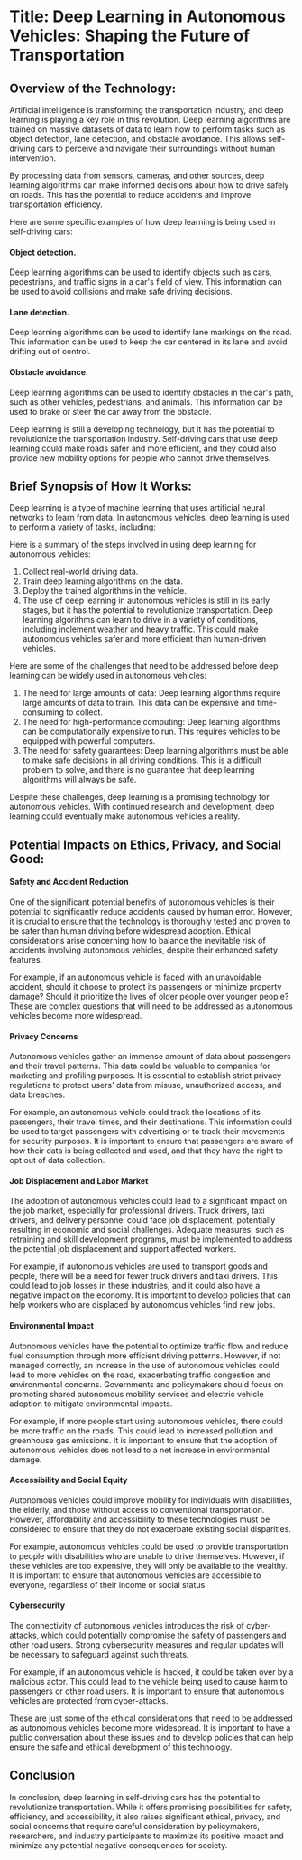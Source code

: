 # Title: Deep Learning in Autonomous Vehicles: Shaping the Future of Transportation

## Overview of the Technology:

Artificial intelligence is transforming the transportation industry, and deep learning is playing a key role in this revolution. Deep learning algorithms are trained on massive datasets of data to learn how to perform tasks such as object detection, lane detection, and obstacle avoidance. This allows self-driving cars to perceive and navigate their surroundings without human intervention.

By processing data from sensors, cameras, and other sources, deep learning algorithms can make informed decisions about how to drive safely on roads. This has the potential to reduce accidents and improve transportation efficiency.

Here are some specific examples of how deep learning is being used in self-driving cars:

#### Object detection.

Deep learning algorithms can be used to identify objects such as cars, pedestrians, and traffic signs in a car's field of view. This information can be used to avoid collisions and make safe driving decisions.

#### Lane detection.

Deep learning algorithms can be used to identify lane markings on the road. This information can be used to keep the car centered in its lane and avoid drifting out of control.

#### Obstacle avoidance.

Deep learning algorithms can be used to identify obstacles in the car's path, such as other vehicles, pedestrians, and animals. This information can be used to brake or steer the car away from the obstacle.

Deep learning is still a developing technology, but it has the potential to revolutionize the transportation industry. Self-driving cars that use deep learning could make roads safer and more efficient, and they could also provide new mobility options for people who cannot drive themselves.

## Brief Synopsis of How It Works:

Deep learning is a type of machine learning that uses artificial neural networks to learn from data. In autonomous vehicles, deep learning is used to perform a variety of tasks, including:

Here is a summary of the steps involved in using deep learning for autonomous vehicles:

1. Collect real-world driving data.
2. Train deep learning algorithms on the data.
3. Deploy the trained algorithms in the vehicle.
4. The use of deep learning in autonomous vehicles is still in its early stages, but it has the potential to revolutionize transportation. Deep learning algorithms can learn to drive in a variety of conditions, including inclement weather and heavy traffic. This could make autonomous vehicles safer and more efficient than human-driven vehicles.

Here are some of the challenges that need to be addressed before deep learning can be widely used in autonomous vehicles:

1. The need for large amounts of data: Deep learning algorithms require large amounts of data to train. This data can be expensive and time-consuming to collect.
2. The need for high-performance computing: Deep learning algorithms can be computationally expensive to run. This requires vehicles to be equipped with powerful computers.
3. The need for safety guarantees: Deep learning algorithms must be able to make safe decisions in all driving conditions. This is a difficult problem to solve, and there is no guarantee that deep learning algorithms will always be safe.

Despite these challenges, deep learning is a promising technology for autonomous vehicles. With continued research and development, deep learning could eventually make autonomous vehicles a reality.

## Potential Impacts on Ethics, Privacy, and Social Good:

#### Safety and Accident Reduction

One of the significant potential benefits of autonomous vehicles is their potential to significantly reduce accidents caused by human error. However, it is crucial to ensure that the technology is thoroughly tested and proven to be safer than human driving before widespread adoption. Ethical considerations arise concerning how to balance the inevitable risk of accidents involving autonomous vehicles, despite their enhanced safety features.

For example, if an autonomous vehicle is faced with an unavoidable accident, should it choose to protect its passengers or minimize property damage? Should it prioritize the lives of older people over younger people? These are complex questions that will need to be addressed as autonomous vehicles become more widespread.

#### Privacy Concerns

Autonomous vehicles gather an immense amount of data about passengers and their travel patterns. This data could be valuable to companies for marketing and profiling purposes. It is essential to establish strict privacy regulations to protect users' data from misuse, unauthorized access, and data breaches.

For example, an autonomous vehicle could track the locations of its passengers, their travel times, and their destinations. This information could be used to target passengers with advertising or to track their movements for security purposes. It is important to ensure that passengers are aware of how their data is being collected and used, and that they have the right to opt out of data collection.

#### Job Displacement and Labor Market

The adoption of autonomous vehicles could lead to a significant impact on the job market, especially for professional drivers. Truck drivers, taxi drivers, and delivery personnel could face job displacement, potentially resulting in economic and social challenges. Adequate measures, such as retraining and skill development programs, must be implemented to address the potential job displacement and support affected workers.

For example, if autonomous vehicles are used to transport goods and people, there will be a need for fewer truck drivers and taxi drivers. This could lead to job losses in these industries, and it could also have a negative impact on the economy. It is important to develop policies that can help workers who are displaced by autonomous vehicles find new jobs.

#### Environmental Impact

Autonomous vehicles have the potential to optimize traffic flow and reduce fuel consumption through more efficient driving patterns. However, if not managed correctly, an increase in the use of autonomous vehicles could lead to more vehicles on the road, exacerbating traffic congestion and environmental concerns. Governments and policymakers should focus on promoting shared autonomous mobility services and electric vehicle adoption to mitigate environmental impacts.

For example, if more people start using autonomous vehicles, there could be more traffic on the roads. This could lead to increased pollution and greenhouse gas emissions. It is important to ensure that the adoption of autonomous vehicles does not lead to a net increase in environmental damage.

#### Accessibility and Social Equity

Autonomous vehicles could improve mobility for individuals with disabilities, the elderly, and those without access to conventional transportation. However, affordability and accessibility to these technologies must be considered to ensure that they do not exacerbate existing social disparities.

For example, autonomous vehicles could be used to provide transportation to people with disabilities who are unable to drive themselves. However, if these vehicles are too expensive, they will only be available to the wealthy. It is important to ensure that autonomous vehicles are accessible to everyone, regardless of their income or social status.

#### Cybersecurity

The connectivity of autonomous vehicles introduces the risk of cyber-attacks, which could potentially compromise the safety of passengers and other road users. Strong cybersecurity measures and regular updates will be necessary to safeguard against such threats.

For example, if an autonomous vehicle is hacked, it could be taken over by a malicious actor. This could lead to the vehicle being used to cause harm to passengers or other road users. It is important to ensure that autonomous vehicles are protected from cyber-attacks.

These are just some of the ethical considerations that need to be addressed as autonomous vehicles become more widespread. It is important to have a public conversation about these issues and to develop policies that can help ensure the safe and ethical development of this technology.

## Conclusion

In conclusion, deep learning in self-driving cars has the potential to revolutionize transportation. While it offers promising possibilities for safety, efficiency, and accessibility, it also raises significant ethical, privacy, and social concerns that require careful consideration by policymakers, researchers, and industry participants to maximize its positive impact and minimize any potential negative consequences for society.
